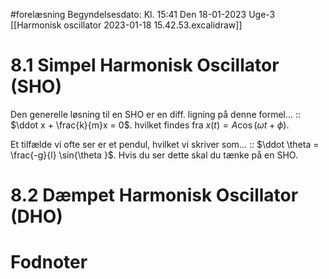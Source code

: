 #forelæsning 
Begyndelsesdato: Kl. 15:41  Den 18-01-2023   Uge-3
[[Harmonisk oscillator 2023-01-18 15.42.53.excalidraw]]
# 8.1 Simpel Harmonisk Oscillator (SHO)
Den generelle løsning til en SHO er en diff. ligning på denne formel... :: $\ddot x + \frac{k}{m}x = 0$. hvilket findes fra $x(t)=A \cos{(\omega t + \phi )}$.

Et tilfælde vi ofte ser er et pendul, hvilket vi skriver som... :: $\ddot \theta = \frac{-g}{l} \sin{\theta }$. Hvis du ser dette skal du tænke på en SHO.

 
 

# 8.2 Dæmpet Harmonisk Oscillator (DHO)



# Fodnoter
